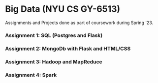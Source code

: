 # Big Data (NYU CS GY-6513)
Assignments and Projects done as part of coursework during Spring '23. 

### Assignment 1: SQL (Postgres and Flask)
### Assignment 2: MongoDb with Flask and HTML/CSS
### Assignment 3: Hadoop and MapReduce
### Assignment 4: Spark
